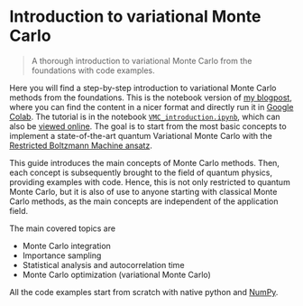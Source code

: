 # Introduction to variational Monte Carlo 
> A thorough introduction to variational Monte Carlo from the foundations with code examples.


Here you will find a step-by-step introduction to variational Monte Carlo methods from the foundations. This is the notebook version of [my blogpost](https://brequena.com/variational%20monte%20carlo/machine%20learning/neural%20network%20quantum%20states/2021/03/24/VMC-intro.html), where you can find the content in a nicer format and directly run it in [Google Colab](https://colab.research.google.com/). The tutorial is in the notebook [`VMC_introduction.ipynb`](https://github.com/BorjaRequena/QMC_introduction/blob/master/QMC_introduction.ipynb), which can also be [viewed online](https://borjarequena.github.io/QMC_introduction/). The goal is to start from the most basic concepts to implement a state-of-the-art quantum Variational Monte Carlo with the [Restricted Boltzmann Machine ansatz](https://arxiv.org/pdf/1606.02318.pdf). 

This guide introduces the main concepts of Monte Carlo methods. Then, each concept is subsequently brought to the field of quantum physics, providing examples with code. Hence, this is not only restricted to quantum Monte Carlo, but it is also of use to anyone starting with classical Monte Carlo methods, as the main concepts are independent of the application field. 

The main covered topics are 
- Monte Carlo integration
- Importance sampling
- Statistical analysis and autocorrelation time
- Monte Carlo optimization (variational Monte Carlo)

All the code examples start from scratch with native python and [NumPy](https://numpy.org).
